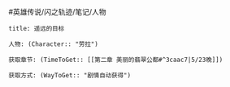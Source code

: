 #英雄传说/闪之轨迹/笔记/人物
```ad-note
title: 遥远的目标

人物: (Character:: "劳拉")

获取章节: (TimeToGet:: [[第二章 美丽的翡翠公都#^3caac7|5/23晚]])

获取方式: (WayToGet:: "剧情自动获得")

```
